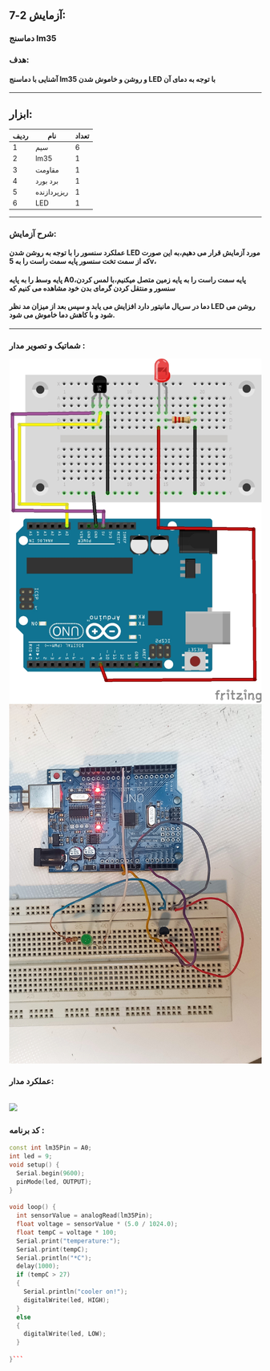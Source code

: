 ## آزمایش 2-7:
### دماسنج lm35
### هدف:
#### آشنایی با دماسنج lm35 و روشن و خاموش شدن LED با توجه به دمای آن 
---
## ابزار:

|ردیف|نام|تعداد|
|----|----|----|
|1|سیم|6|
|2|lm35|1|
|3|مقاومت|1|
|4|برد بورد|1|
|5|ریزپردازنده|1|
|6|LED|1|
---
### شرح آزمایش:
#### عملکرد سنسور را با توجه به روشن شدن LED مورد آزمایش قرار می دهیم،به این صورت که از سمت تخت سنسور پایه سمت راست را به 5v،
#### پایه وسط را به پایه A0،پایه سمت راست را به پایه زمین متصل میکنیم،با لمس کردن سنسور و منتقل کردن گرمای بدن خود مشاهده می کنیم که 
#### دما در سریال مانیتور دارد افزایش می یابد و سپس بعد از میزان مد نظر LED روشن می شود و با کاهش دما خاموش می شود.
---
### شماتیک و تصویر مدار :
![](/media/shemalm35.jpg)
![](/media/lm.jpg)

### عملکرد مدار:
![](/media/buzzergif.gif)
---

### کد برنامه :
```cpp
const int lm35Pin = A0;
int led = 9;
void setup() {
  Serial.begin(9600);
  pinMode(led, OUTPUT);
}

void loop() {
  int sensorValue = analogRead(lm35Pin);
  float voltage = sensorValue * (5.0 / 1024.0);
  float tempC = voltage * 100;
  Serial.print("temperature:");
  Serial.print(tempC);
  Serial.println("*C");
  delay(1000);
  if (tempC > 27)
  {
    Serial.println("cooler on!");
    digitalWrite(led, HIGH);
  }
  else
  {
    digitalWrite(led, LOW);
  }

}```
